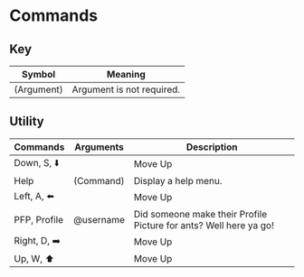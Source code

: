 # Commands

## Key 
| Symbol      | Meaning                        |
| ----------- | ------------------------------ |
| (Argument)  | Argument is not required.      |

## Utility
| Commands     | Arguments | Description                                                       |
| ------------ | --------- | ----------------------------------------------------------------- |
| Down, S, ⬇️  |           | Move Up                                                           |
| Help         | (Command) | Display a help menu.                                              |
| Left, A, ⬅️  |           | Move Up                                                           |
| PFP, Profile | @username | Did someone make their Profile Picture for ants? Well here ya go! |
| Right, D, ➡️ |           | Move Up                                                           |
| Up, W, ⬆️    |           | Move Up                                                           |

